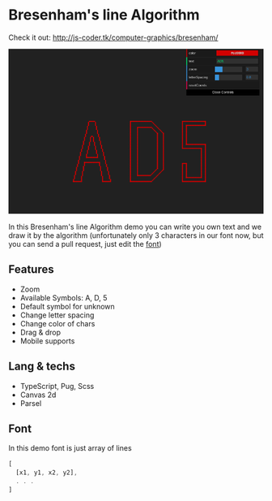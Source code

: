 # Bresenham's line Algorithm

Check it out: http://js-coder.tk/computer-graphics/bresenham/

![The Bresenham Example](./src/assets/bresenham.png)

In this Bresenham's line Algorithm demo you can write you own text and we draw it by the algorithm (unfortunately only 3 characters in our font now, but you can send a pull request, just edit the [font](./src/font.json))

## Features

- Zoom
- Available Symbols: A, D, 5
- Default symbol for unknown
- Change letter spacing
- Change color of chars
- Drag & drop
- Mobile supports

## Lang & techs

- TypeScript, Pug, Scss
- Canvas 2d
- Parsel

## Font

In this demo font is just array of lines

```js
[
  [x1, y1, x2, y2],
  . . .
]
```
